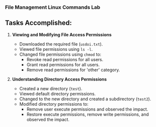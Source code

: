 
### File Management Linux Commands Lab

## Tasks Accomplished:

1. **Viewing and Modifying File Access Permissions**
   - Downloaded the required file (`usdoi.txt`).
   - Viewed file permissions using `ls -l`.
   - Changed file permissions using `chmod` to:
     - Revoke read permissions for all users.
     - Grant read permissions for all users.
     - Remove read permissions for 'other' category.

2. **Understanding Directory Access Permissions**
   - Created a new directory (`test`).
   - Viewed default directory permissions.
   - Changed to the new directory and created a subdirectory (`test2`).
   - Modified directory permissions to:
     - Remove user execute permissions and observed the impact.
     - Restore execute permissions, remove write permissions, and observed the impact.